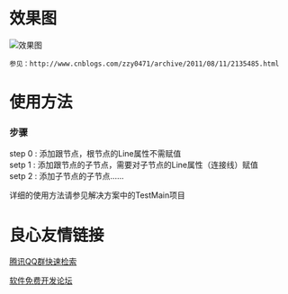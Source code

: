 效果图
============================
![效果图](http://pic002.cnblogs.com/images/2011/29548/2011081120352347.png)
 
	参见：http://www.cnblogs.com/zzy0471/archive/2011/08/11/2135485.html
 

使用方法
============================
### 步骤
 step 0 : 添加跟节点，根节点的Line属性不需赋值                     
 setp 1 : 添加跟节点的子节点，需要对子节点的Line属性（连接线）赋值  
 setp 2 : 添加子节点的子节点......   

 详细的使用方法请参见解决方案中的TestMain项目
###


 # 良心友情链接

[腾讯QQ群快速检索](http://u.720life.cn/s/8cf73f7c)

[软件免费开发论坛](http://u.720life.cn/s/bbb01dc0)